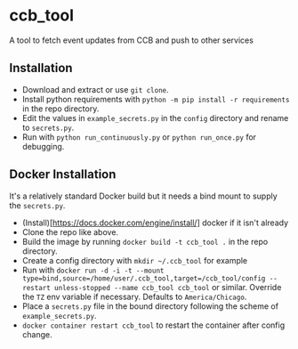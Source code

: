 # ccb_tool
 A tool to fetch event updates from CCB and push to other services

## Installation
 - Download and extract or use `git clone`.
 - Install python requirements with `python -m pip install -r requirements` in the repo directory.
 - Edit the values in `example_secrets.py` in the `config` directory and rename to `secrets.py`. 
 - Run with `python run_continuously.py` or `python run_once.py` for debugging.

## Docker Installation
 It's a relatively standard Docker build but it needs a bind mount to supply the `secrets.py`.
 - (Install)[https://docs.docker.com/engine/install/] docker if it isn't already
 - Clone the repo like above.
 - Build the image by running `docker build -t ccb_tool .` in the repo directory.
 - Create a config directory with `mkdir ~/.ccb_tool` for example
 - Run with `docker run -d -i -t --mount type=bind,source=/home/user/.ccb_tool,target=/ccb_tool/config --restart unless-stopped --name ccb_tool ccb_tool` or similar. Override the `TZ` env variable if necessary. Defaults to `America/Chicago`. 
 - Place a `secrets.py` file in the bound directory following the scheme of `example_secrets.py`.
 - `docker container restart ccb_tool` to restart the container after config change.
